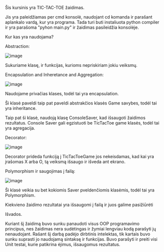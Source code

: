 Šis kursinis yra TIC-TAC-TOE žaidimas.

Jis yra paleidžiamas per cmd konsolė, naudojant cd komanda ir parašant aplankalo vardą, kur yra programa.
Tada turi buti instaliuota python compiler ir yra parašoma "pyhon main.py" ir žaidimas pasileidžia konsolėje.

Kur kas yra naudojama?


Abstraction:

![image](https://github.com/user-attachments/assets/e5624067-efe3-46bc-8858-005f2b11512c)

Sukuriame klasę, ir funkcijas, kurioms nepriskiriam jokiu veiksmų.

Encapsulation and Inheretance and Aggregation:

![image](https://github.com/user-attachments/assets/09acdca9-e162-4095-abcf-e150f706b922)

Naudojame privačias klases, todėl tai yra encapsulation.

Ši klasė paveldi taip pat paveldi abstrakčios klasės Game savybes, todėl tai yra inheritance.

Taip pat ši klasė, naudoją klasę ConsoleSaver, kad išsaugoti žaidimos rezultatus. Console Saver gali egzistuoti be TicTacToe game klasės, todėl tai yra agregacija.

Decorator:

![image](https://github.com/user-attachments/assets/ef0c25d8-3411-4dac-985e-eb47c20cd5c3)

Decorator prideda funkciją į TicTacToeGame jos nekeisdamas, kad kai yra įrašomas X arba O, tą veiksmą išsaugo ir išveda ant ekrano.

Polymorphism ir saugojimas į failą:

![image](https://github.com/user-attachments/assets/9085c960-945c-44f8-8bc0-13be9fd0bac9)

Ši klasė veikia su bet kokiomis Saver pveldenčiomis klasėmis, todėl tai yra Polymorphism.

Kiekvieno žaidimo rezultatai yra išsaugomi į failą ir juos galime pasižiūrėti


Išvados.

Kuriant šį žaidimą buvo sunku panaudoti visus OOP programavimo principus, nes žaidimas nera sudėtingas ir žymiai lengviau kodą parašyti jų nenaudojant.
Rašant šį darbą padėjo dirbtinis intelektas, tik kartais buvo sunku suprasti jo naudojamą sintaksę ir funkcijas.
Buvo parašyti ir preiti visi Unit testai, kurie patikrina ėjimus, išsaugomus rezultatus.



